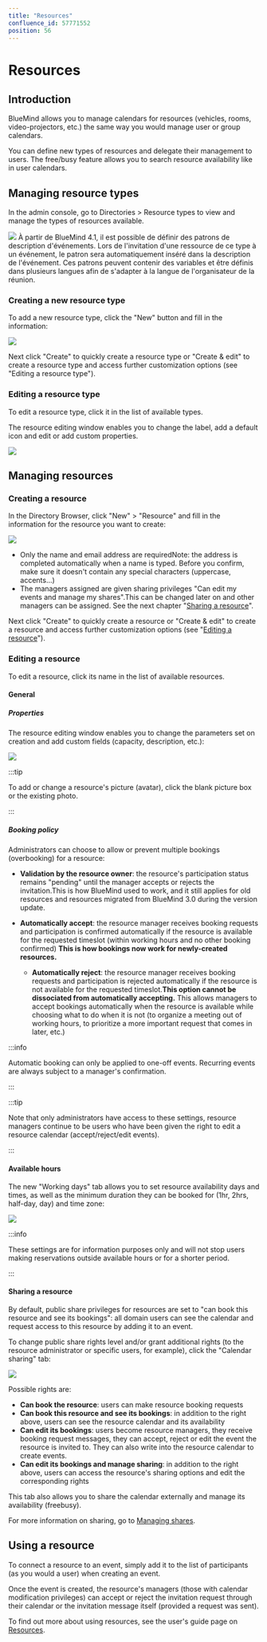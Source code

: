 ```yaml
---
title: "Resources"
confluence_id: 57771552
position: 56
---
```

# Resources


## Introduction

BlueMind allows you to manage calendars for resources (vehicles, rooms, video-projectors, etc.) the same way you would manage user or group calendars.

You can define new types of resources and delegate their management to users. The free/busy feature allows you to search resource availability like in user calendars.


## Managing resource types

In the admin console, go to Directories > Resource types to view and manage the types of resources available.

![](../../attachments/57770017/66096243.png) À partir de BlueMind 4.1, il est possible de définir des patrons de description d'événements. Lors de l'invitation d'une ressource de ce type à un événement, le patron sera automatiquement inséré dans la description de l'événement. Ces patrons peuvent contenir des variables et être définis dans plusieurs langues afin de s'adapter à la langue de l'organisateur de la réunion.

### Creating a new resource type

To add a new resource type, click the "New" button and fill in the information:

![](../../attachments/57771552/58592920.png)

Next click "Create" to quickly create a resource type or "Create & edit" to create a resource type and access further customization options (see "Editing a resource type").

### Editing a resource type

To edit a resource type, click it in the list of available types.

The resource editing window enables you to change the label, add a default icon and edit or add custom properties.

![](../../attachments/57771552/58592907.png)

## Managing resources

### Creating a resource

In the Directory Browser, click "New" > "Resource" and fill in the information for the resource you want to create:

![](../../attachments/57771552/58592917.png)

- Only the name and email address are requiredNote: the address is completed automatically when a name is typed. Before you confirm, make sure it doesn't contain any special characters (uppercase, accents...)
- The managers assigned are given sharing privileges "Can edit my events and manage my shares".This can be changed later on and other managers can be assigned. See the next chapter "[Sharing a resource](#Administrationdesressources-partage-ressource)".


Next click "Create" to quickly create a resource or "Create & edit" to create a resource and access further customization options (see "[Editing a resource](/Guide_de_l_administrateur/Gestion_des_entités/Ressources/)").

### Editing a resource

To edit a resource, click its name in the list of available resources.

#### General

##### Properties

The resource editing window enables you to change the parameters set on creation and add custom fields (capacity, description, etc.):

![](../../attachments/57771552/58592914.png)


:::tip

To add or change a resource's picture (avatar), click the blank picture box or the existing photo.

:::

##### Booking policy

Administrators can choose to allow or prevent multiple bookings (overbooking) for a resource:

- **Validation by the resource owner**: the resource's participation status remains "pending" until the manager accepts or rejects the invitation.This is how BlueMind used to work, and it still applies for old resources and resources migrated from BlueMind 3.0 during the version update.
- **Automatically accept**: the resource manager receives booking requests and participation is confirmed automatically if the resource is available for the requested timeslot (within working hours and no other booking confirmed)
**This is how bookings now work for newly-created resources.**

    - **Automatically reject**: the resource manager receives booking requests and participation is rejected automatically if the resource is not available for the requested timeslot.**This option cannot be dissociated from automatically accepting.** This allows managers to accept bookings automatically when the resource is available while choosing what to do when it is not (to organize a meeting out of working hours, to prioritize a more important request that comes in later, etc.)


:::info

Automatic booking can only be applied to one-off events. Recurring events are always subject to a manager's confirmation.

:::


:::tip

Note that only administrators have access to these settings, resource managers continue to be users who have been given the right to edit a resource calendar (accept/reject/edit events).

:::

#### Available hours

The new "Working days" tab allows you to set resource availability days and times, as well as the minimum duration they can be booked for (1hr, 2hrs, half-day, day) and time zone:

![](../../attachments/57771552/58592912.png)


:::info

These settings are for information purposes only and will not stop users making reservations outside available hours or for a shorter period.

:::

#### Sharing a resource

By default, public share privileges for resources are set to "can book this resource and see its bookings": all domain users can see the calendar and request access to this resource by adding it to an event.

To change public share rights level and/or grant additional rights (to the resource administrator or specific users, for example), click the "Calendar sharing" tab:

![](../../attachments/57771552/58592909.png)

Possible rights are:

- **Can book the resource**: users can make resource booking requests
- **Can book this resource and see its bookings**: in addition to the right above, users can see the resource calendar and its availability
- **Can edit its bookings**: users become resource managers, they receive booking request messages, they can accept, reject or edit the event the resource is invited to. They can also write into the resource calendar to create events.
- **Can edit its bookings and manage sharing**: in addition to the right above, users can access the resource's sharing options and edit the corresponding rights


This tab also allows you to share the calendar externally and manage its availability (freebusy).

For more information on sharing, go to [Managing shares](https://forge.bluemind.net/confluence/display/LATEST/Gestion+des+partages).

## Using a resource

To connect a resource to an event, simply add it to the list of participants (as you would a user) when creating an event.

Once the event is created, the resource's managers (those with calendar modification privileges) can accept or reject the invitation request through their calendar or the invitation message itself (provided a request was sent).

To find out more about using resources, see the user's guide page on [Resources](/Guide_de_l_utilisateur/Les_ressources/).



